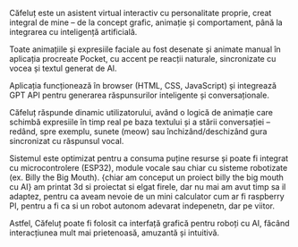 Căfeluț este un asistent virtual interactiv cu personalitate
proprie, creat integral de mine – de la concept grafic, animație și
comportament, până la integrarea cu inteligență artificială. 

Toate
animațiile și expresiile faciale au fost desenate și animate
manual în aplicația procreate Pocket, cu accent pe reacții naturale,
sincronizate cu vocea și textul generat de AI.

Aplicația funcționează în browser (HTML, CSS, JavaScript) și
integrează GPT API pentru generarea răspunsurilor inteligente și
conversaționale. 

Căfeluț răspunde dinamic utilizatorului, având
o logică de animație care schimbă expresiile în timp real pe baza
textului și a stării conversației – redând, spre exemplu, sunete
(meow) sau închizând/deschizând gura sincronizat cu răspunsul
vocal.

Sistemul este optimizat pentru a consuma puține resurse și poate
fi integrat cu microcontrolere (ESP32), module vocale sau chiar
cu sisteme robotizate (ex. Billy the Big Mouth). {chiar am conceput un proiect billy the big mouth cu AI} am printat 3d si proiectat si elgat firele, dar nu mai am avut timp sa il adaptez, pentru ca aveam nevoie de un mini calculator cum ar fi raspberry PI, pentru a fi ca si un robot autonom adevarat indepenetn, dar pe viitor.

Astfel, Căfeluț
poate fi folosit ca interfață grafică pentru roboți cu AI, făcând
interacțiunea mult mai prietenoasă, amuzantă și intuitivă.
